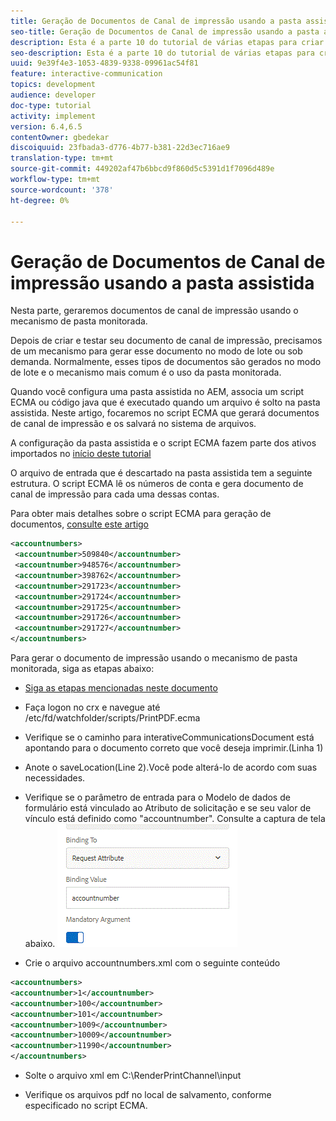 ```yaml
---
title: Geração de Documentos de Canal de impressão usando a pasta assistida
seo-title: Geração de Documentos de Canal de impressão usando a pasta assistida
description: Esta é a parte 10 do tutorial de várias etapas para criar seu primeiro documento de comunicação interativo para o canal de impressão. Nesta parte, geraremos documentos de canal de impressão usando o mecanismo de pasta monitorada.
seo-description: Esta é a parte 10 do tutorial de várias etapas para criar seu primeiro documento de comunicação interativo para o canal de impressão. Nesta parte, geraremos documentos de canal de impressão usando o mecanismo de pasta monitorada.
uuid: 9e39f4e3-1053-4839-9338-09961ac54f81
feature: interactive-communication
topics: development
audience: developer
doc-type: tutorial
activity: implement
version: 6.4,6.5
contentOwner: gbedekar
discoiquuid: 23fbada3-d776-4b77-b381-22d3ec716ae9
translation-type: tm+mt
source-git-commit: 449202af47b6bbcd9f860d5c5391d1f7096d489e
workflow-type: tm+mt
source-wordcount: '378'
ht-degree: 0%

---
```



# Geração de Documentos de Canal de impressão usando a pasta assistida

Nesta parte, geraremos documentos de canal de impressão usando o mecanismo de pasta monitorada.

Depois de criar e testar seu documento de canal de impressão, precisamos de um mecanismo para gerar esse documento no modo de lote ou sob demanda. Normalmente, esses tipos de documentos são gerados no modo de lote e o mecanismo mais comum é o uso da pasta monitorada.

Quando você configura uma pasta assistida no AEM, associa um script ECMA ou código java que é executado quando um arquivo é solto na pasta assistida. Neste artigo, focaremos no script ECMA que gerará documentos de canal de impressão e os salvará no sistema de arquivos.

A configuração da pasta assistida e o script ECMA fazem parte dos ativos importados no [início deste tutorial](introduction.md)

O arquivo de entrada que é descartado na pasta assistida tem a seguinte estrutura. O script ECMA lê os números de conta e gera documento de canal de impressão para cada uma dessas contas.

Para obter mais detalhes sobre o script ECMA para geração de documentos, [consulte este artigo](/help/forms/interactive-communications/generating-interactive-communications-print-document-using-api-tutorial-use.md)

```xml
<accountnumbers>
 <accountnumber>509840</accountnumber>
 <accountnumber>948576</accountnumber>
 <accountnumber>398762</accountnumber>
 <accountnumber>291723</accountnumber>
 <accountnumber>291724</accountnumber>
 <accountnumber>291725</accountnumber>
 <accountnumber>291726</accountnumber>
 <accountnumber>291727</accountnumber>
</accountnumbers>
```

Para gerar o documento de impressão usando o mecanismo de pasta monitorada, siga as etapas abaixo:

* [Siga as etapas mencionadas neste documento](/help/forms/adaptive-forms/service-user-tutorial-develop.md)

* Faça logon no crx e navegue até /etc/fd/watchfolder/scripts/PrintPDF.ecma

* Verifique se o caminho para interativeCommunicationsDocument está apontando para o documento correto que você deseja imprimir.(Linha 1)
* Anote o saveLocation(Line 2).Você pode alterá-lo de acordo com suas necessidades.
* Verifique se o parâmetro de entrada para o Modelo de dados de formulário está vinculado ao Atributo de solicitação e se seu valor de vínculo está definido como &quot;accountnumber&quot;. Consulte a captura de tela abaixo.
   ![solicitação](assets/requestattributeprintchannel.gif)

* Crie o arquivo accountnumbers.xml com o seguinte conteúdo

```xml
<accountnumbers>
<accountnumber>1</accountnumber>
<accountnumber>100</accountnumber>
<accountnumber>101</accountnumber>
<accountnumber>1009</accountnumber>
<accountnumber>10009</accountnumber>
<accountnumber>11990</accountnumber>
</accountnumbers>
```

* Solte o arquivo xml em C:\RenderPrintChannel\input

* Verifique os arquivos pdf no local de salvamento, conforme especificado no script ECMA.




